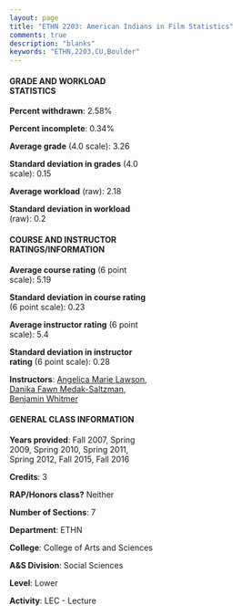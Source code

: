 ```yaml
---
layout: page
title: "ETHN 2203: American Indians in Film Statistics"
comments: true
description: "blanks"
keywords: "ETHN,2203,CU,Boulder"
---
```

<head>
<script src="https://ajax.googleapis.com/ajax/libs/jquery/2.1.3/jquery.min.js"></script>
<script src="https://dl.dropboxusercontent.com/s/pc42nxpaw1ea4o9/highcharts.js?dl=0"></script>
<!-- <script src="../assets/js/highcharts.js"></script> -->
<style type="text/css">@font-face {
	font-family: "Bebas Neue";
	src: url(https://www.filehosting.org/file/details/544349/BebasNeue Regular.otf) format("opentype");
	}
	h1.Bebas { 
		font-family: "Bebas Neue", Verdana, Tahoma;
	}
</style>
</head>
<body>
	<div id="container" style="float: right; width: 45%; height: 88%; margin-left: 2.5%; margin-right: 2.5%;"></div>
	<script language="JavaScript">
		$(document).ready(function() {
		var chart = {type: 'column'};
		var title = {text: 'Grade Distribution'};
		var xAxis = {categories: ['A','B','C','D','F'],crosshair: true};
		var yAxis = {min: 0,title: {text: 'Percentage'}};
		var tooltip = {headerFormat: '<center><b><span style="font-size:20px">{point.key}</span></b></center>',
		               pointFormat: '<td style="padding:0"><b>{point.y:.1f}%</b></td>',
		               footerFormat: '</table>',shared: true,useHTML: true};
		var plotOptions = {column: {pointPadding: 0.0,borderWidth: 0}};  
		var credits = {enabled: false};var series= [{name: 'Percent',data: [54.94,28.28,11.97,1.74,3.08,]}];
		var json = {};
		json.chart = chart;
		json.title = title;
		json.tooltip = tooltip;
		json.xAxis = xAxis;
		json.yAxis = yAxis;  
		json.series = series;
		json.plotOptions = plotOptions;  
		json.credits = credits;
		$('#container').highcharts(json);
	});
	</script>
</body>
			   
#### GRADE AND WORKLOAD STATISTICS

**Percent withdrawn**: 2.58%

**Percent incomplete**: 0.34%

**Average grade** (4.0 scale): 3.26

**Standard deviation in grades** (4.0 scale): 0.15

**Average workload** (raw): 2.18

**Standard deviation in workload** (raw): 0.2

#### COURSE AND INSTRUCTOR RATINGS/INFORMATION

**Average course rating** (6 point scale): 5.19

**Standard deviation in course rating** (6 point scale): 0.23

**Average instructor rating** (6 point scale): 5.4

**Standard deviation in instructor rating** (6 point scale): 0.28

**Instructors**: <a href='../../instructors/Angelica_Marie_Lawson'>Angelica Marie Lawson</a>, <a href='../../instructors/Danika_Fawn_Medak-Saltzman'>Danika Fawn Medak-Saltzman</a>, <a href='../../instructors/Benjamin_Whitmer'>Benjamin Whitmer</a>

#### GENERAL CLASS INFORMATION

**Years provided**: Fall 2007, Spring 2009, Spring 2010, Spring 2011, Spring 2012, Fall 2015, Fall 2016

**Credits**: 3

**RAP/Honors class?** Neither

**Number of Sections**: 7

**Department**: ETHN

**College**: College of Arts and Sciences

**A&S Division**: Social Sciences

**Level**: Lower

**Activity**: LEC - Lecture
